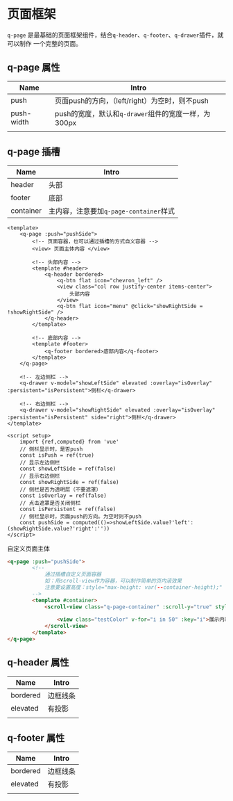 # 页面框架

`q-page` 是最基础的页面框架组件，结合`q-header`、`q-footer`、`q-drawer`插件，就可以制作 一个完整的页面。

## q-page  属性

| Name       | Intro                                                |
| ---------- | ---------------------------------------------------- |
| push       | 页面push的方向，（left/right）为空时，则不push       |
| push-width | push的宽度，默认和`q-drawer`组件的宽度一样，为 300px |
|            |                                                      |

## q-page 插槽

| Name      | Intro                                  |
| --------- | -------------------------------------- |
| header    | 头部                                   |
| footer    | 底部                                   |
| container | 主内容，注意要加`q-page-container`样式 |



```vue
<template>
	<q-page :push="pushSide">
        <!-- 页面容器，也可以通过插槽的方式自义容器 -->
		<view> 页面主体内容 </view>
		
		<!-- 头部内容 -->
		<template #header>
			<q-header bordered>
				<q-btn flat icon="chevron_left" />
				<view class="col row justify-center items-center">
					头部内容
				</view>
				<q-btn flat icon="menu" @click="showRightSide = !showRightSide" />
			</q-header>
		</template>
		
		<!-- 底部内容 -->
		<template #footer>
			<q-footer bordered>底部内容</q-footer>
		</template>
	</q-page>
	
	<!-- 左边侧栏 -->
	<q-drawer v-model="showLeftSide" elevated :overlay="isOverlay" :persistent="isPersistent">侧栏</q-drawer>
	
	<!-- 右边侧栏 -->
	<q-drawer v-model="showRightSide" elevated :overlay="isOverlay" :persistent="isPersistent" side="right">侧栏</q-drawer>
</template>

<script setup>
	import {ref,computed} from 'vue'
	// 侧栏显示时，是否push
	const isPush = ref(true)
	// 显示左边侧栏
	const showLeftSide = ref(false)
	// 显示右边侧栏
	const showRightSide = ref(false)
	// 侧栏是否为透明层（不要遮罩）
	const isOverlay = ref(false)
	// 点击遮罩是否关闭侧栏
	const isPersistent = ref(false)
    // 侧栏显示时，页面push的方向。为空时则不push
	const pushSide = computed(()=>showLeftSide.value?'left':(showRightSide.value?'right':''))
</script>
```

自定义页面主体

```html
<q-page :push="pushSide">
		<!-- 
			通过插槽自定义页面容器
			如：用scroll-view作为容器，可以制作简单的页内滚效果
			注意要设置高度：style="max-height: var(--container-height);"
		-->
		<template #container>
			<scroll-view class="q-page-container" :scroll-y="true" style="max-height: var(--container-height);">
				
				<view class="testColor" v-for="i in 50" :key="i">展示内容{{i}}</view>
			</scroll-view>
		</template>
</q-page>
```



## q-header  属性

| Name     | Intro    |
| -------- | -------- |
| bordered | 边框线条 |
| elevated | 有投影   |
|          |          |

## q-footer  属性

| Name     | Intro    |
| -------- | -------- |
| bordered | 边框线条 |
| elevated | 有投影   |
|          |          |

